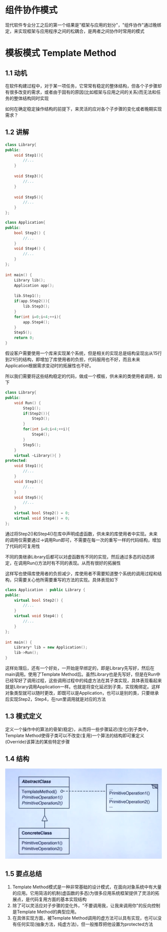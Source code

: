 # 组件协作模式

现代软件专业分工之后的第一个结果是"框架与应用的划分"，"组件协作"通过晚绑定，来实现框架与应用程序之间的松耦合，是两者之间协作时常用的模式

# 模板模式 Template Method

## 1.1 动机

在软件构建过程中，对于某一项任务，它常常有稳定的整体结构，但各个子步骤却有很多改变的需求，或者由于固有的原因(比如框架与应用之间的关系)而无法和任务的整体结构同时实现

如何在确定稳定操作结构的前提下，来灵活的应对各个子步骤的变化或者晚期实现需求？

## 1.2 讲解

```c++
class Library{
public:
    void Step1(){
        //...
    }
    
    void Step3(){
        //...
	}
    
    void Step5(){
        //...
    }
};
```

```c++
class Application{
public:
    bool Step2() {
        //...
    }
    void Step4() {
        //...
    }
};

int main() {
    Library lib();
    Application app();
    
    lib.Step1();
    if(app.Step2()){
        lib.Step3();
    }
    for(int i=0;i<4;++i){
        app.Step4();
    }
    Step5();
    return 0;
}
```

假设客户需要使用一个库来实现某个系统，但是相关的实现总是结构呈现出从15行到21行的结构，即增加了库使用者的负担，代码服用也不好，而且未来Application根据需求变动时的拓展性也不好。

所以我们需要将这些结构稳定的代码，做成一个模板，供未来的类使用者调用，如下

```c++
class Library{
public:
    void Run() {
        Step1();
    	if(Step2()){
        	Step3();
    	}
    	for(int i=0;i<4;++i){
        	Step4();
    	}
        Step5();
    }
    virtual ~Library(){ }
protected:
    void Step1(){
        //...
    }
    void Step3(){
        //...
	}
    void Step5(){
        //...
    }
    virtual bool Step2() = 0;
    virtual void Step4() = 0;
};
```

通过将Step2()和Step4()在库中声明成虚函数，供未来的库使用者中实现。未来的调用仅需要通过->调用Run即可，不需要在每一次的重写一样的代码结构，增加了代码的可复用性

不同的类继承Library后都可以对虚函数有不同的实现，然后通过多态的动态绑定，在调用Run()方法时有不同的表现。从而有很好的拓展性

这样写也使得库使用者的负担减少，库使用者不需要知道整个系统的调用过程和结构，只需要关心他所需要重写的方法的实现。具体表现如下

```c++
class Application : public Library {
public:
    virtual bool Step2() {
        //...
    }
    virtual void Step4() {
        //...
    }   
};

int main() {
    Library* lib = new Application();
    lib->Run();
}
```

这样处理后，还有一个好处，一开始是早绑定的，即是Library先写好，然后在main调用。使用了Template Method后。虽然Library也是先写好，但是在Run中已经写好了调用过程，这些调用过程中的纯虚方法在其子类实现，具体表现看起来就是Library调用Application一样。也就是将变化延迟到子类，实现晚绑定。这样对象类型就可以随时更改，即既可以是Application，也可以是别的类，只要继承后实现Step2，Step4，在run里调用就是对应的方法

## 1.3 模式定义

定义一个操作中的算法的骨架(稳定)，从而将一些步骤延迟(变化)到子类中，Template Method使得子类可以不改变(复用)一个算法的结构即可重定义(Override)该算法的某些特定步骤

## 1.4 结构

![](../img/模板模式结构.png)

## 1.5 要点总结

1. Template Method模式是一种非常基础的设计模式，在面向对象系统中有大量的应用。它用简洁的机制(虚函数的多态)为很多应用系统框架提供了灵活的拓展点，是代码复用方面的基本实现结构
2. 除了可以灵活应对子步骤的变化外，"不要调用我，让我来调用你"的反向控制是Template Method的典型应用。
3. 在具体实现方面，被Template Method调用的虚方法可以具有实现，也可以没有任何实现(抽象方法，纯虚方法)，但一般推荐把他设置为protected方法